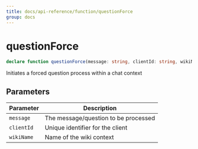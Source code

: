 ```yaml
---
title: docs/api-reference/function/questionForce
group: docs
---
```


# questionForce

```ts
declare function questionForce(message: string, clientId: string, wikiName: WikiName): Promise<string>;
```

Initiates a forced question process within a chat context

## Parameters

| Parameter | Description |
|-----------|-------------|
| `message` | The message/question to be processed |
| `clientId` | Unique identifier for the client |
| `wikiName` | Name of the wiki context |
